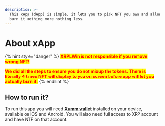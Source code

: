 ```yaml
---
description: >-
  This xApp (dApp) is simple, it lets you to pick NFT you own and allows you to
  burn it nothing more nothing less.
---
```


# About xApp

{% hint style="danger" %}
<mark style="color:red;">**XRPLWin is not responsible if you remove wrong NFT!**</mark>

<mark style="color:red;">**We did all the steps to ensure you do not mixup the tokens. There is literally 4 times NFT will display to you on screen before app will let you actually burn it.**</mark>
{% endhint %}

## How to run it?

To run this app you will need [**Xumm wallet**](https://xumm.app/) installed on your device, available on iOS and Android. You will also need full access to XRP account and have NTF on that account.

